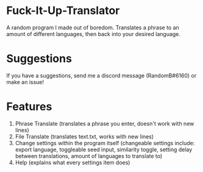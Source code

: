 # Fuck-It-Up-Translator
A random program I made out of boredom. Translates a phrase to an amount of different languages, then back into your desired language.

# Suggestions
If you have a suggestions, send me a discord message (RandomB#6160) or make an issue!

# Features
1. Phrase Translate (translates a phrase you enter, doesn't work with new lines)
2. File Translate (translates text.txt, works with new lines)
3. Change settings within the program itself
(changeable settings include: export language, toggleable seed input, similarity toggle, setting delay between translations, amount of languages to translate to)
4. Help (explains what every settings item does)
